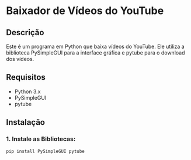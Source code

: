 # Baixador de Vídeos do YouTube

## Descrição
Este é um programa em Python que baixa vídeos do YouTube. Ele utiliza a biblioteca PySimpleGUI para a interface gráfica e pytube para o download dos vídeos.

## Requisitos
- Python 3.x
- PySimpleGUI
- pytube

## Instalação
### 1. Instale as Bibliotecas:
```bash
pip install PySimpleGUI pytube
